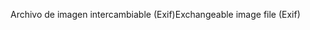 <span data-ttu-id="51ee0-101">Archivo de imagen intercambiable (Exif)</span><span class="sxs-lookup"><span data-stu-id="51ee0-101">Exchangeable image file (Exif)</span></span>